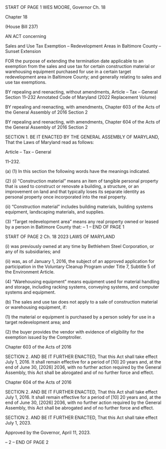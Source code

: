 START OF PAGE 1
WES MOORE, Governor Ch. 18

Chapter 18

(House Bill 237)

AN ACT concerning

Sales and Use Tax Exemption – Redevelopment Areas in Baltimore County –
Sunset Extension

FOR the purpose of extending the termination date applicable to an exemption from the
sales and use tax for certain construction material or warehousing equipment
purchased for use in a certain target redevelopment area in Baltimore County; and
generally relating to sales and use tax exemptions.

BY repealing and reenacting, without amendments,
Article – Tax – General
Section 11–232
Annotated Code of Maryland
(2022 Replacement Volume)

BY repealing and reenacting, with amendments,
Chapter 603 of the Acts of the General Assembly of 2016
Section 2

BY repealing and reenacting, with amendments,
Chapter 604 of the Acts of the General Assembly of 2016
Section 2

SECTION 1. BE IT ENACTED BY THE GENERAL ASSEMBLY OF MARYLAND,
That the Laws of Maryland read as follows:

Article – Tax – General

11–232.

(a) (1) In this section the following words have the meanings indicated.

(2) (i) “Construction material” means an item of tangible personal
property that is used to construct or renovate a building, a structure, or an improvement
on land and that typically loses its separate identity as personal property once incorporated
into the real property.

(ii) “Construction material” includes building materials, building
systems equipment, landscaping materials, and supplies.

(3) “Target redevelopment area” means any real property owned or leased
by a person in Baltimore County that:
– 1 –
END OF PAGE 1

START OF PAGE 2
Ch. 18 2023 LAWS OF MARYLAND

(i) was previously owned at any time by Bethlehem Steel
Corporation, or any of its subsidiaries; and

(ii) was, as of January 1, 2016, the subject of an approved application
for participation in the Voluntary Cleanup Program under Title 7, Subtitle 5 of the
Environment Article.

(4) “Warehousing equipment” means equipment used for material
handling and storage, including racking systems, conveying systems, and computer
systems and equipment.

(b) The sales and use tax does not apply to a sale of construction material or
warehousing equipment, if:

(1) the material or equipment is purchased by a person solely for use in a
target redevelopment area; and

(2) the buyer provides the vendor with evidence of eligibility for the
exemption issued by the Comptroller.

Chapter 603 of the Acts of 2016

SECTION 2. AND BE IT FURTHER ENACTED, That this Act shall take effect July
1, 2016. It shall remain effective for a period of [10] 20 years and, at the end of June 30,
[2026] 2036, with no further action required by the General Assembly, this Act shall be
abrogated and of no further force and effect.

Chapter 604 of the Acts of 2016

SECTION 2. AND BE IT FURTHER ENACTED, That this Act shall take effect July
1, 2016. It shall remain effective for a period of [10] 20 years and, at the end of June 30,
[2026] 2036, with no further action required by the General Assembly, this Act shall be
abrogated and of no further force and effect.

SECTION 2. AND BE IT FURTHER ENACTED, That this Act shall take effect July
1, 2023.

Approved by the Governor, April 11, 2023.

– 2 –
END OF PAGE 2